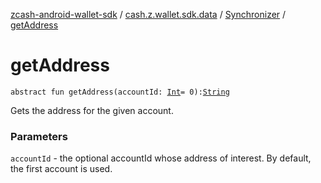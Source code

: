 [zcash-android-wallet-sdk](../../index.md) / [cash.z.wallet.sdk.data](../index.md) / [Synchronizer](index.md) / [getAddress](./get-address.md)

# getAddress

`abstract fun getAddress(accountId: `[`Int`](https://kotlinlang.org/api/latest/jvm/stdlib/kotlin/-int/index.html)` = 0): `[`String`](https://kotlinlang.org/api/latest/jvm/stdlib/kotlin/-string/index.html)

Gets the address for the given account.

### Parameters

`accountId` - the optional accountId whose address of interest. By default, the first account is used.